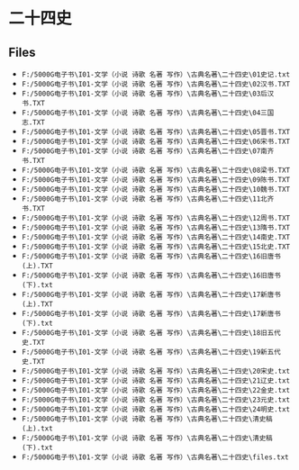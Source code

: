 # 二十四史

## Files

- `F:/5000G电子书\I01-文学（小说 诗歌 名著 写作）\古典名著\二十四史\01史记.txt`
- `F:/5000G电子书\I01-文学（小说 诗歌 名著 写作）\古典名著\二十四史\02汉书.TXT`
- `F:/5000G电子书\I01-文学（小说 诗歌 名著 写作）\古典名著\二十四史\03后汉书.TXT`
- `F:/5000G电子书\I01-文学（小说 诗歌 名著 写作）\古典名著\二十四史\04三国志.TXT`
- `F:/5000G电子书\I01-文学（小说 诗歌 名著 写作）\古典名著\二十四史\05晋书.TXT`
- `F:/5000G电子书\I01-文学（小说 诗歌 名著 写作）\古典名著\二十四史\06宋书.TXT`
- `F:/5000G电子书\I01-文学（小说 诗歌 名著 写作）\古典名著\二十四史\07南齐书.TXT`
- `F:/5000G电子书\I01-文学（小说 诗歌 名著 写作）\古典名著\二十四史\08梁书.TXT`
- `F:/5000G电子书\I01-文学（小说 诗歌 名著 写作）\古典名著\二十四史\09陈书.TXT`
- `F:/5000G电子书\I01-文学（小说 诗歌 名著 写作）\古典名著\二十四史\10魏书.TXT`
- `F:/5000G电子书\I01-文学（小说 诗歌 名著 写作）\古典名著\二十四史\11北齐书.TXT`
- `F:/5000G电子书\I01-文学（小说 诗歌 名著 写作）\古典名著\二十四史\12周书.TXT`
- `F:/5000G电子书\I01-文学（小说 诗歌 名著 写作）\古典名著\二十四史\13隋书.TXT`
- `F:/5000G电子书\I01-文学（小说 诗歌 名著 写作）\古典名著\二十四史\14南史.TXT`
- `F:/5000G电子书\I01-文学（小说 诗歌 名著 写作）\古典名著\二十四史\15北史.TXT`
- `F:/5000G电子书\I01-文学（小说 诗歌 名著 写作）\古典名著\二十四史\16旧唐书(上).TXT`
- `F:/5000G电子书\I01-文学（小说 诗歌 名著 写作）\古典名著\二十四史\16旧唐书(下).txt`
- `F:/5000G电子书\I01-文学（小说 诗歌 名著 写作）\古典名著\二十四史\17新唐书(上).TXT`
- `F:/5000G电子书\I01-文学（小说 诗歌 名著 写作）\古典名著\二十四史\17新唐书(下).txt`
- `F:/5000G电子书\I01-文学（小说 诗歌 名著 写作）\古典名著\二十四史\18旧五代史.TXT`
- `F:/5000G电子书\I01-文学（小说 诗歌 名著 写作）\古典名著\二十四史\19新五代史.TXT`
- `F:/5000G电子书\I01-文学（小说 诗歌 名著 写作）\古典名著\二十四史\20宋史.txt`
- `F:/5000G电子书\I01-文学（小说 诗歌 名著 写作）\古典名著\二十四史\21辽史.txt`
- `F:/5000G电子书\I01-文学（小说 诗歌 名著 写作）\古典名著\二十四史\22金史.txt`
- `F:/5000G电子书\I01-文学（小说 诗歌 名著 写作）\古典名著\二十四史\23元史.txt`
- `F:/5000G电子书\I01-文学（小说 诗歌 名著 写作）\古典名著\二十四史\24明史.txt`
- `F:/5000G电子书\I01-文学（小说 诗歌 名著 写作）\古典名著\二十四史\清史稿(上).txt`
- `F:/5000G电子书\I01-文学（小说 诗歌 名著 写作）\古典名著\二十四史\清史稿(下).txt`
- `F:/5000G电子书\I01-文学（小说 诗歌 名著 写作）\古典名著\二十四史\files.txt`
